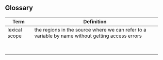 ## Glossary
| Term          | Definition                                                                                        |
|---------------|---------------------------------------------------------------------------------------------------|
| lexical scope | the regions in the source where we can refer to a variable by name without getting access errors  |
|               |                                                                                                   |
|               |                                                                                                   |
|               |                                                                                                   |
|               |                                                                                                   |
|               |                                                                                                   |
|               |                                                                                                   |
|               |                                                                                                   |
|               |                                                                                                   |
